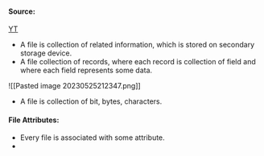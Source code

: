 #### Source:
[YT](https://www.youtube.com/watch?v=gSks2GpUx3Q&list=PLXj4XH7LcRfDrdQuJTHIPmKMpa7eYVaPm&index=75)

* A file is collection of related information, which is stored on secondary storage device.
* A file collection of records, where each record is collection of field and where each field represents some data.


![[Pasted image 20230525212347.png]]

* A file is collection of bit, bytes, characters.

#### File Attributes:

* Every file is associated with some attribute.
* 
